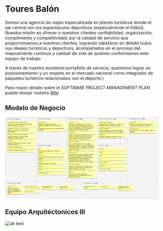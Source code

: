 # Toures Balón
Somos una agencia de viajes especializada en planes turísticos donde el eje central son los espectáculos deportivos (especialmente el fútbol). Nuestra misión es ofrecer a nuestros clientes confiabilidad, organización, cumplimiento y competitividad; por la calidad de servicio que proporcionamos a nuestros clientes, logrando satisfacer en detalle todos sus ideales turísticos y deportivos, acompañados en el proceso del mejoramiento continuo y calidad de vida de quienes conformamos este equipo de trabajo.

A través de nuestro excelente portafolio de servicio, queremos lograr un posicionamiento y un respeto en el mercado nacional como integrador de paquetes turísticos relacionados con el deporte.)

Para mayor detalle sobre el _SOFTWARE PROJECT MANAGEMENT PLAN_ puede revisar nuestra [Wiki](#https://github.com/IngSwEspec2030/TouresBalon/wiki)

## Modelo de Negocio
![alt text](https://github.com/jsvq85/imagenes/blob/master/canvas.png?raw=true)

## Equipo Arquitéctonicos III
![alt text](https://github.com/germancubillos/holamundo/blob/master/EquipoArquitectonicos3.jpg?raw=true)
